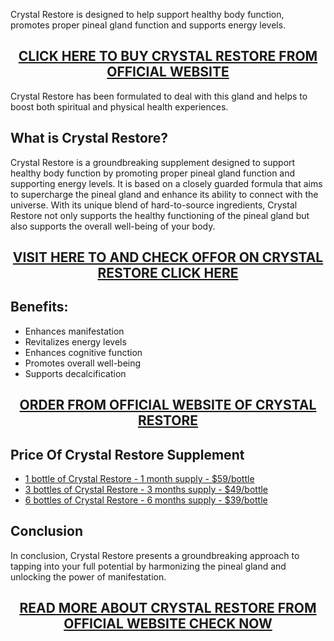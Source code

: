 <p>Crystal Restore is designed to help support healthy body function, promotes proper pineal gland function and supports energy levels.</p>
<h2 style="text-align: center;"><a href="https://sale365day.com/get-crystal-restore">CLICK HERE TO BUY CRYSTAL RESTORE FROM OFFICIAL WEBSITE</a></h2>
<p style="text-align: left;">Crystal Restore has been formulated to deal with this gland and helps to boost both spiritual and physical health experiences.</p>
<h2 style="text-align: left;">What is Crystal Restore?</h2>
<p style="text-align: left;">Crystal Restore is a groundbreaking supplement designed to support healthy body function by promoting proper pineal gland function and supporting energy levels. It is based on a closely guarded formula that aims to supercharge the pineal gland and enhance its ability to connect with the universe. With its unique blend of hard-to-source ingredients, Crystal Restore not only supports the healthy functioning of the pineal gland but also supports the overall well-being of your body.</p>
<h2 style="text-align: center;"><a href="https://sale365day.com/get-crystal-restore">VISIT HERE TO AND CHECK OFFOR ON CRYSTAL RESTORE CLICK HERE</a></h2>
<h2 style="text-align: left;">Benefits:</h2>
<ul style="text-align: left;">
<li>Enhances manifestation</li>
<li>Revitalizes energy levels</li>
<li>Enhances cognitive function</li>
<li>Promotes overall well-being</li>
<li>Supports decalcification</li>
</ul>
<h2 style="text-align: center;"><a href="https://sale365day.com/get-crystal-restore">ORDER FROM OFFICIAL WEBSITE OF CRYSTAL RESTORE</a></h2>
<h2 style="text-align: left;">Price Of Crystal Restore Supplement</h2>
<ul style="text-align: left;">
<li><a href="https://sale365day.com/get-crystal-restore">1 bottle of Crystal Restore - 1 month supply - $59/bottle</a></li>
<li><a href="https://sale365day.com/get-crystal-restore">3 bottles of Crystal Restore - 3 months supply - $49/bottle</a></li>
<li><a href="https://sale365day.com/get-crystal-restore">6 bottles of Crystal Restore - 6 months supply - $39/bottle</a></li>
</ul>
<h2 style="text-align: left;">Conclusion</h2>
<p style="text-align: left;">In conclusion, Crystal Restore presents a groundbreaking approach to tapping into your full potential by harmonizing the pineal gland and unlocking the power of manifestation.</p>
<h2 style="text-align: center;"><a href="https://sale365day.com/get-crystal-restore">READ MORE ABOUT CRYSTAL RESTORE FROM OFFICIAL WEBSITE CHECK NOW</a></h2>
